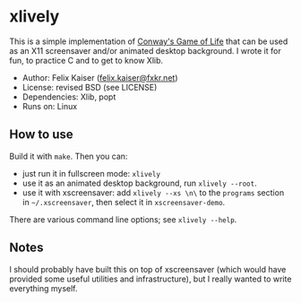 xlively
=======

This is a simple implementation of [Conway's Game of Life][1] that
can be used as an X11 screensaver and/or animated desktop background.
I wrote it for fun, to practice C and to get to know Xlib.

* Author: Felix Kaiser (felix.kaiser@fxkr.net)
* License: revised BSD (see LICENSE)
* Dependencies: Xlib, popt
* Runs on: Linux


How to use
----------

Build it with `make`. Then you can:

* just run it in fullscreen mode: `xlively`
* use it as an animated desktop background, run `xlively --root`.
* use it with xscreensaver: add `xlively --xs \n\` to the `programs`
section in `~/.xscreensaver`, then select it in `xscreensaver-demo`.

There are various command line options; see `xlively --help`.


Notes
-----

I should probably have built this on top of xscreensaver (which
would have provided some useful utilities and infrastructure),
but I really wanted to write everything myself.


[1]: https://en.wikipedia.org/wiki/Conway%27s_Game_of_Life

